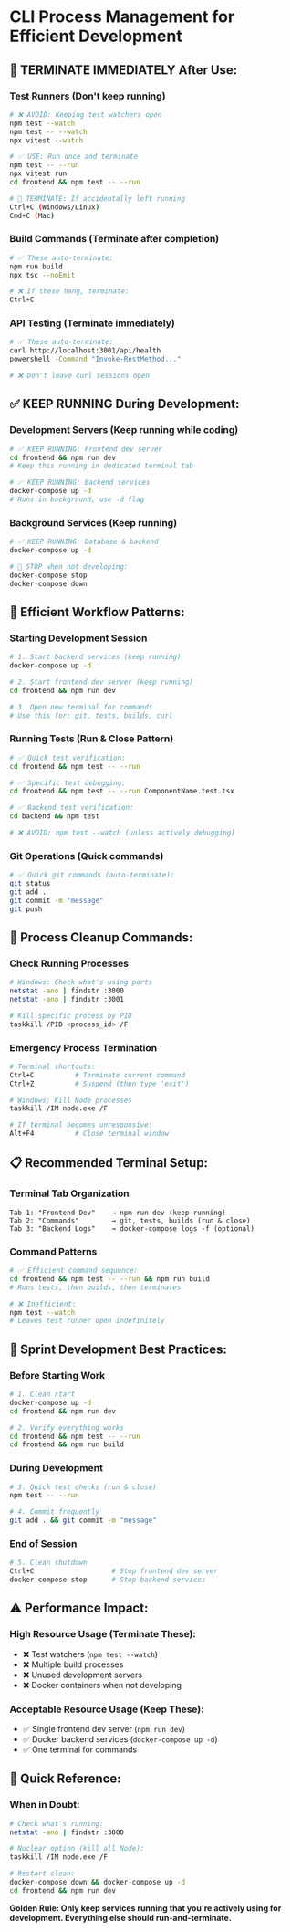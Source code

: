 # CLI Process Management for Efficient Development

## 🚨 **TERMINATE IMMEDIATELY After Use:**

### Test Runners (Don't keep running)
```bash
# ❌ AVOID: Keeping test watchers open
npm test --watch
npm test -- --watch  
npx vitest --watch

# ✅ USE: Run once and terminate
npm test -- --run
npx vitest run
cd frontend && npm test -- --run

# 🔧 TERMINATE: If accidentally left running
Ctrl+C (Windows/Linux)
Cmd+C (Mac)
```

### Build Commands (Terminate after completion)
```bash
# ✅ These auto-terminate:
npm run build
npx tsc --noEmit

# ❌ If these hang, terminate:
Ctrl+C
```

### API Testing (Terminate immediately)
```bash
# ✅ These auto-terminate:
curl http://localhost:3001/api/health
powershell -Command "Invoke-RestMethod..."

# ❌ Don't leave curl sessions open
```

## ✅ **KEEP RUNNING During Development:**

### Development Servers (Keep running while coding)
```bash
# ✅ KEEP RUNNING: Frontend dev server
cd frontend && npm run dev
# Keep this running in dedicated terminal tab

# ✅ KEEP RUNNING: Backend services  
docker-compose up -d
# Runs in background, use -d flag
```

### Background Services (Keep running)
```bash
# ✅ KEEP RUNNING: Database & backend
docker-compose up -d

# 🔧 STOP when not developing:
docker-compose stop
docker-compose down
```

## 🎯 **Efficient Workflow Patterns:**

### Starting Development Session
```bash
# 1. Start backend services (keep running)
docker-compose up -d

# 2. Start frontend dev server (keep running)
cd frontend && npm run dev

# 3. Open new terminal for commands
# Use this for: git, tests, builds, curl
```

### Running Tests (Run & Close Pattern)
```bash
# ✅ Quick test verification:
cd frontend && npm test -- --run

# ✅ Specific test debugging:
cd frontend && npm test -- --run ComponentName.test.tsx

# ✅ Backend test verification:
cd backend && npm test

# ❌ AVOID: npm test --watch (unless actively debugging)
```

### Git Operations (Quick commands)
```bash
# ✅ Quick git commands (auto-terminate):
git status
git add .
git commit -m "message"
git push
```

## 🔧 **Process Cleanup Commands:**

### Check Running Processes
```bash
# Windows: Check what's using ports
netstat -ano | findstr :3000
netstat -ano | findstr :3001

# Kill specific process by PID
taskkill /PID <process_id> /F
```

### Emergency Process Termination
```bash
# Terminal shortcuts:
Ctrl+C          # Terminate current command
Ctrl+Z          # Suspend (then type 'exit')

# Windows: Kill Node processes
taskkill /IM node.exe /F

# If terminal becomes unresponsive:
Alt+F4          # Close terminal window
```

## 📋 **Recommended Terminal Setup:**

### Terminal Tab Organization
```
Tab 1: "Frontend Dev"    → npm run dev (keep running)
Tab 2: "Commands"        → git, tests, builds (run & close)
Tab 3: "Backend Logs"    → docker-compose logs -f (optional)
```

### Command Patterns
```bash
# ✅ Efficient command sequence:
cd frontend && npm test -- --run && npm run build
# Runs tests, then builds, then terminates

# ❌ Inefficient:
npm test --watch
# Leaves test runner open indefinitely
```

## 🎯 **Sprint Development Best Practices:**

### Before Starting Work
```bash
# 1. Clean start
docker-compose up -d
cd frontend && npm run dev

# 2. Verify everything works
cd frontend && npm test -- --run
cd frontend && npm run build
```

### During Development
```bash
# 3. Quick test checks (run & close)
npm test -- --run

# 4. Commit frequently
git add . && git commit -m "message"
```

### End of Session
```bash
# 5. Clean shutdown
Ctrl+C                   # Stop frontend dev server
docker-compose stop      # Stop backend services
```

## ⚠️ **Performance Impact:**

### High Resource Usage (Terminate These):
- ❌ Test watchers (`npm test --watch`)
- ❌ Multiple build processes
- ❌ Unused development servers
- ❌ Docker containers when not developing

### Acceptable Resource Usage (Keep These):
- ✅ Single frontend dev server (`npm run dev`)
- ✅ Docker backend services (`docker-compose up -d`)
- ✅ One terminal for commands

## 🚀 **Quick Reference:**

### When in Doubt:
```bash
# Check what's running:
netstat -ano | findstr :3000

# Nuclear option (kill all Node):
taskkill /IM node.exe /F

# Restart clean:
docker-compose down && docker-compose up -d
cd frontend && npm run dev
```

**Golden Rule: Only keep services running that you're actively using for development. Everything else should run-and-terminate.**